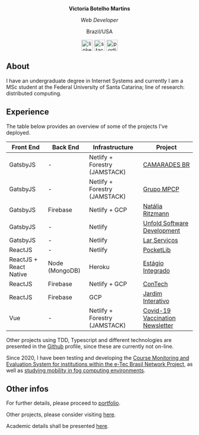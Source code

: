 
<div>
<p align="center"><b>Victoria Botelho Martins</b></p>
<p align="center" class="no-site"><i>Web Developer</i></p>
<p align="center">Brazil/USA</p>
</div>

<p align="center">
<a href="https://linkedin.com/in/victoria-botelho-martins-046a5b153/" target="blank"><img align="center" src="https://cdn.jsdelivr.net/npm/simple-icons@3.0.1/icons/linkedin.svg" alt="linkedin_icon" height="30" width="30" /></a>
<a href="https://stackoverflow.com/users/13660477/vyk" target="blank"><img align="center" src="https://cdn.jsdelivr.net/npm/simple-icons@3.0.1/icons/stackoverflow.svg" alt="stackoverflow_icon" height="30" width="30" /></a>
<a href="https://vyk1.github.io/en" target="blank"><img align="center" src="https://upload.wikimedia.org/wikipedia/commons/c/c4/Globe_icon.svg" alt="portifolio_icon" height="30" width="30" /></a>
</p>

## About
I have an undergraduate degree in Internet Systems and currently I am a MSc student at the Federal University of Santa Catarina; line of research: distributed computing. 

## Experience
The table below provides an overview of some of the projects I've deployed.


| Front End | Back End | Infrastructure | Project | 
| --- | --- | --- |---|
| GatsbyJS| - | Netlify + Forestry (JAMSTACK)| [CAMARADES BR](https://camaradesbrasil.bio.br) 
| GatsbyJS| - | Netlify + Forestry (JAMSTACK)| [Grupo MPCP](https://grupompcp.com.br)|
| GatsbyJS| Firebase | Netlify + GCP | [Natália Ritzmann](https://nataliaritzmann.netlify.app)  |
| GatsbyJS| - | Netlify | [Unfold Software Development](https://unfoldsoftwaredev.netlify.app)  |
| GatsbyJS| - | Netlify | [Lar Serviços](https://larservicosterceirizados.netlify.app)  |
| ReactJS | - | Netlify | [PocketLib](https://pocketlib.netlify.app)  |
| ReactJS + React Native | Node (MongoDB)| Heroku | [Estágio Integrado](https://educapes.capes.gov.br/handle/capes/571875)  |
| ReactJS | Firebase | Netlify + GCP | [ConTech](https://contech-cbs.web.app/)  |
| ReactJS | Firebase | GCP | [Jardim Interativo](https://jardim-interativo.web.app/)  |
| Vue | - | Netlify + Forestry (JAMSTACK)| [Covid-19 Vaccination Newsletter](https://vacinacaocovid.com.br)  |

Other projects using TDD, Typescript and different technologies are presented in the [Github](https://github.com/vyk1) profile, since these are currently not on-line.

Since 2020,  I have been testing and developing the [Course Monitoring and Evaluation System for institutions within the e-Tec Brasil Network Project](https://portal.saas.ufsc.br), as well as [studying mobility in fog computing environments](https://github.com/vyk1/cluster-formation-mobility-based-algorithm).

## Other infos 
For further details, please proceed to [portfolio](https://vyk1.github.io/en).

Other projects, please consider visiting [here](https://github.com/vyk1). 

Academic details shall be presented [here](http://lattes.cnpq.br/6294297168242307).



